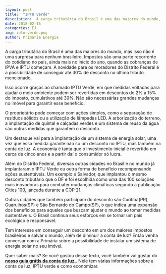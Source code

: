 ```yaml
---
layout: post
title:  "IPTU Verde"
description:  A carga tributária do Brasil é uma das maiores do mundo, mas isso não é uma surpresa para nenhum brasileiro[...]
date: 2018-02-15
categories: EJ
img: iptu-verde.png
author: Primária Energia
---
```


A carga tributária do Brasil é uma das maiores do mundo, mas isso não é uma surpresa para nenhum brasileiro. Impostos são uma parte recorrente do cotidiano no país, ainda mais no início do ano, quando as cobranças de IPVA e IPTU começam. A novidade para os moradores do Distrito Federal é a possibilidade de conseguir até 30% de desconto no último tributo mencionado. 

Isso ocorre graças ao chamado IPTU Verde, em que medidas voltadas para ajudar o meio ambiente podem ser revertidas em descontos de 2% a 15% do imposto, cumulativos até 30%. Não são necessárias grandes mudanças no imóvel para garantir esse benefício. 

O proprietário pode começar com ações simples, como a separação de resíduos sólidos ou a utilização de lâmpadas LED. A arborização do terreno, a implantação de quintal e calçadas verdes e um sistema de reuso da água são outras medidas que garantem o desconto. 

Um destaque vai para a implantação de um sistema de energia solar, uma vez que essa medida garante não só um desconto no IPTU, mas também na conta de luz. A economia é tanta que o investimento inicial é revertido em cerca de cinco anos e a partir daí o consumidor só lucra. 

Além do Distrito Federal, diversas outras cidades no Brasil e no mundo já implantaram o IPTU Verde ou outra forma de benefício recompensando ações sustentáveis. Um exemplo é Salvador, que implantou o mesmo desconto tributário que o DF e foi escolhida como uma das 100 soluções mais inovadoras para combater mudanças climáticas segundo a publicação Cities 100, lançada durante a COP 21. 

Outras cidades que também participam do desconto são Curitiba(PR), Guarulhos(SP) e São Bernardo do Campo(SP), o que indica uma expansão dos benefícios para aqueles que buscam ajudar o mundo ao tomar medidas sustentáveis. O Brasil continua seus esforços em se tornar um país ecológico e responsável. 

Tem interesse em conseguir um desconto em um dos maiores impostos brasileiros e salvar o mundo, além de diminuir a conta de luz? Então venha conversar com a Primária sobre a possibilidade de instalar um sistema de energia solar no seu imóvel.

Quer saber mais? Se você gostou desse texto, você também vai gostar do **[nosso guia grátis da conta de luz.](https://conteudo.primariaenergia.com/conta-de-luz)**. Nele tem várias informações sobre a conta de luz, IPTU verde e como economizar.
